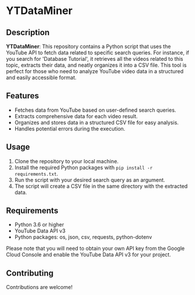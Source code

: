 # YTDataMiner

## Description
**YTDataMiner**: This repository contains a Python script that uses the YouTube API to fetch data related to specific search queries. For instance, if you search for 'Database Tutorial', it retrieves all the videos related to this topic, extracts their data, and neatly organizes it into a CSV file. This tool is perfect for those who need to analyze YouTube video data in a structured and easily accessible format.

## Features
- Fetches data from YouTube based on user-defined search queries.
- Extracts comprehensive data for each video result.
- Organizes and stores data in a structured CSV file for easy analysis.
- Handles potential errors during the execution.

## Usage
1. Clone the repository to your local machine.
2. Install the required Python packages with `pip install -r requirements.txt`.
3. Run the script with your desired search query as an argument.
4. The script will create a CSV file in the same directory with the extracted data.

## Requirements
- Python 3.6 or higher
- YouTube Data API v3
- Python packages: os, json, csv, requests, python-dotenv

Please note that you will need to obtain your own API key from the Google Cloud Console and enable the YouTube Data API v3 for your project.

## Contributing
Contributions are welcome!

